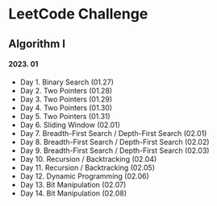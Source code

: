 # LeetCode Challenge

## Algorithm I

#### 2023. 01
- Day 1. Binary Search (01.27)
- Day 2. Two Pointers (01.28)
- Day 3. Two Pointers (01.29)
- Day 4. Two Pointers (01.30)
- Day 5. Two Pointers (01.31)
- Day 6. Sliding Window (02.01)
- Day 7. Breadth-First Search / Depth-First Search (02.01)
- Day 8. Breadth-First Search / Depth-First Search (02.02)
- Day 9. Breadth-First Search / Depth-First Search (02.03)
- Day 10. Recursion / Backtracking (02.04)
- Day 11. Recursion / Backtracking (02.05)
- Day 12. Dynamic Programming (02.06)
- Day 13. Bit Manipulation (02.07)
- Day 14. Bit Manipulation (02.08)
